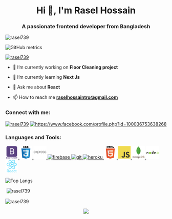                             
<h1 align="center">Hi 👋, I'm Rasel Hossain</h1>
<h3 align="center">A passionate frontend developer from Bangladesh</h3>

<p align="left"> <img src="https://komarev.com/ghpvc/?username=rasel739&label=Profile%20views&color=0e75b6&style=flat" alt="rasel739" /> </p>

![GitHub metrics](https://metrics.lecoq.io/rasel739)  

<p align="left"> <a href="https://github.com/ryo-ma/github-profile-trophy"><img src="https://github-profile-trophy.vercel.app/?username=rasel739" alt="rasel739" /></a> </p>

- 🔭 I’m currently working on **Floor Cleaning project**

-  🌱 I’m currently learning **Next Js**

- 💬 Ask me about **React**

- 📫 How to reach me **raselhossaintro@gmail.com**

<h3 align="left">Connect with me:</h3>
<p align="left">
<a href="https://www.linkedin.com/in/rasel-hossain739/" target="blank"><img align="center" src="https://raw.githubusercontent.com/rahuldkjain/github-profile-readme-generator/master/src/images/icons/Social/linked-in-alt.svg" alt="rasel739" height="30" width="40" /></a>
<a href="https://www.facebook.com/profile.php?id=100036753638268" target="blank"><img align="center" src="https://raw.githubusercontent.com/rahuldkjain/github-profile-readme-generator/master/src/images/icons/Social/facebook.svg" alt="https://www.facebook.com/profile.php?id=100036753638268" height="30" width="40" /></a>
</p>

<h3 align="left">Languages and Tools:</h3>
<p align="left"> <a href="https://getbootstrap.com" target="_blank" rel="noreferrer"> <img src="https://raw.githubusercontent.com/devicons/devicon/master/icons/bootstrap/bootstrap-plain-wordmark.svg" alt="bootstrap" width="40" height="40"/> </a> <a href="https://www.w3schools.com/css/" target="_blank" rel="noreferrer"> <img src="https://raw.githubusercontent.com/devicons/devicon/master/icons/css3/css3-original-wordmark.svg" alt="css3" width="40" height="40" style="color:red;"/> </a> <a href="https://expressjs.com" target="_blank" rel="noreferrer"> <img src="https://raw.githubusercontent.com/devicons/devicon/master/icons/express/express-original-wordmark.svg" alt="express" width="40" height="40"/> </a> <a href="https://firebase.google.com/" target="_blank" rel="noreferrer"> <img src="https://www.vectorlogo.zone/logos/firebase/firebase-icon.svg" alt="firebase" width="40" height="40"/> </a> <a href="https://git-scm.com/" target="_blank" rel="noreferrer"> <img src="https://www.vectorlogo.zone/logos/git-scm/git-scm-icon.svg" alt="git" width="40" height="40"/> </a> <a href="https://heroku.com" target="_blank" rel="noreferrer"> <img src="https://www.vectorlogo.zone/logos/heroku/heroku-icon.svg" alt="heroku" width="40" height="40"/> </a> <a href="https://www.w3.org/html/" target="_blank" rel="noreferrer"> <img src="https://raw.githubusercontent.com/devicons/devicon/master/icons/html5/html5-original-wordmark.svg" alt="html5" width="40" height="40"/> </a> <a href="https://developer.mozilla.org/en-US/docs/Web/JavaScript" target="_blank" rel="noreferrer"> <img src="https://raw.githubusercontent.com/devicons/devicon/master/icons/javascript/javascript-original.svg" alt="javascript" width="40" height="40"/> </a> <a href="https://www.mongodb.com/" target="_blank" rel="noreferrer"> <img src="https://raw.githubusercontent.com/devicons/devicon/master/icons/mongodb/mongodb-original-wordmark.svg" alt="mongodb" width="40" height="40"/> </a> <a href="https://nodejs.org" target="_blank" rel="noreferrer"> <img src="https://raw.githubusercontent.com/devicons/devicon/master/icons/nodejs/nodejs-original-wordmark.svg" alt="nodejs" width="40" height="40"/> </a> <a href="https://reactjs.org/" target="_blank" rel="noreferrer"> <img src="https://raw.githubusercontent.com/devicons/devicon/master/icons/react/react-original-wordmark.svg" alt="react" width="40" height="40"/> </a> </p>

![Top Langs](https://github-readme-stats.vercel.app/api/top-langs/?username=rasel739&theme=radical&title_color=8E2DE2&text_color=fff)

<p>&nbsp;<img align="center" src="https://github-readme-stats.vercel.app/api?username=rasel739&show_icons=true&locale=en" alt="rasel739" /></p>

<p><img align="center" src="https://github-readme-streak-stats.herokuapp.com/?user=rasel739&" alt="rasel739" /></p>

<p align="center">
<img src="https://visitor-badge.laobi.icu/badge?page_id=rasel739" id="counter">
</p>

